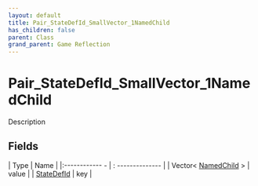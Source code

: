 ```yaml
---
layout: default
title: Pair_StateDefId_SmallVector_1NamedChild
has_children: false
parent: Class
grand_parent: Game Reflection
---
```

# Pair_StateDefId_SmallVector_1NamedChild
Description 

## Fields
| Type | Name |
|:------------ - | : -------------- |
| Vector< [NamedChild](game-reflection/classes/named_child.md) > | value |
| [StateDefId](game-reflection/classes/state_def_id.md) | key |
